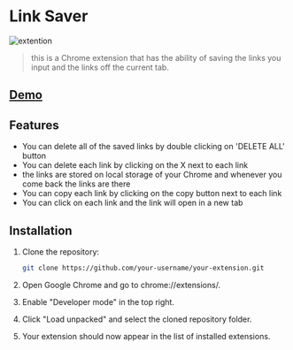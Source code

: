 # Link Saver

![extention](https://github.com/farid-malekpour/Link-saver/assets/130099331/d1e0c00c-d5d4-4d5b-84c5-ed661c415ece)


> this is a Chrome extension that has the ability of saving the links you input and the links off the current tab.
## [Demo](https://farid-malekpour.github.io/Link-saver)
## Features

- You can delete all of the saved links by double clicking on 'DELETE ALL' button
- You can delete each link by clicking on the X next to each link
- the links are stored on local storage of your Chrome and whenever you come back the links are there
- You can copy each link by clicking on the copy button next to each link
- You can click on each link and the link will open in a new tab

## Installation

1. Clone the repository:

   ```bash
   git clone https://github.com/your-username/your-extension.git
2. Open Google Chrome and go to chrome://extensions/.

3. Enable "Developer mode" in the top right.

4. Click "Load unpacked" and select the cloned repository folder.

5. Your extension should now appear in the list of installed extensions.
